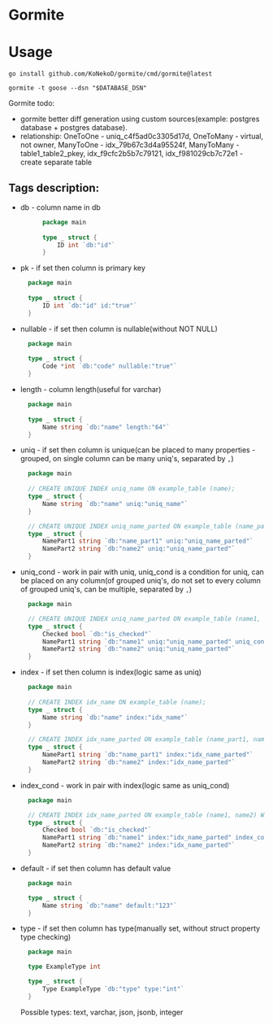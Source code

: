 # Gormite

# Usage

```shell
go install github.com/KoNekoD/gormite/cmd/gormite@latest

gormite -t goose --dsn "$DATABASE_DSN"
```

Gormite todo:
* gormite better diff generation using custom sources(example: postgres database + postgres database).
* relationship:
  OneToOne - uniq_c4f5ad0c3305d17d,
  OneToMany - virtual, not owner,
  ManyToOne - idx_79b67c3d4a95524f,
  ManyToMany - table1_table2_pkey, idx_f9cfc2b5b7c79121, idx_f981029cb7c72e1 - create separate table

## Tags description:
* db - column name in db
  ```go
		package main
		
		type _ struct {
			ID int `db:"id"`
		}
	```

* pk - if set then column is primary key
    ```go
	  package main
	  
	  type _ struct {
		  ID int `db:"id" id:"true"`
	  }
  ```

* nullable - if set then column is nullable(without NOT NULL)
    ```go
	  package main
	  
	  type _ struct {
		  Code *int `db:"code" nullable:"true"`
	  }
  ```

* length - column length(useful for varchar)
    ```go
	  package main
	  
	  type _ struct {
		  Name string `db:"name" length:"64"`
	  }
  ```

* uniq - if set then column is unique(can be placed to many properties - grouped, on single column can be many uniq's, separated by `,`)
    ```go
	  package main
	  
      // CREATE UNIQUE INDEX uniq_name ON example_table (name);
	  type _ struct {
		  Name string `db:"name" uniq:"uniq_name"`
	  }
  
	  // CREATE UNIQUE INDEX uniq_name_parted ON example_table (name_part1, name2);
      type _ struct {
		  NamePart1 string `db:"name_part1" uniq:"uniq_name_parted"`
		  NamePart2 string `db:"name2" uniq:"uniq_name_parted"`
	  }
  ```

* uniq_cond - work in pair with uniq, uniq_cond is a condition for uniq, can be placed on any column(of grouped uniq's, do not set to every column of grouped uniq's, can be multiple, separated by `,`)
    ```go
	  package main
  
	  // CREATE UNIQUE INDEX uniq_name_parted ON example_table (name1, name2) WHERE is_selected = true;
      type _ struct {
  		  Checked bool `db:"is_checked"`
		  NamePart1 string `db:"name1" uniq:"uniq_name_parted" uniq_cond:"uniq_name_parted:(is_checked = true)"`
		  NamePart2 string `db:"name2" uniq:"uniq_name_parted"`
	  }
  ```

* index - if set then column is index(logic same as uniq)
    ```go
	  package main
	  
      // CREATE INDEX idx_name ON example_table (name);
	  type _ struct {
		  Name string `db:"name" index:"idx_name"`
	  }
  
	  // CREATE INDEX idx_name_parted ON example_table (name_part1, name2);
      type _ struct {
		  NamePart1 string `db:"name_part1" index:"idx_name_parted"`
		  NamePart2 string `db:"name2" index:"idx_name_parted"`
	  }
  ```

* index_cond - work in pair with index(logic same as uniq_cond)
    ```go
	  package main
  
	  // CREATE INDEX idx_name_parted ON example_table (name1, name2) WHERE is_selected = true;
      type _ struct {
  		  Checked bool `db:"is_checked"`
		  NamePart1 string `db:"name1" index:"idx_name_parted" index_cond:"idx_name_parted:(is_checked = true)"`
		  NamePart2 string `db:"name2" index:"idx_name_parted"`
	  }
  ```

* default - if set then column has default value
    ```go
	  package main
  
      type _ struct {
		  Name string `db:"name" default:"123"`
	  }
  ```

* type - if set then column has type(manually set, without struct property type checking)
    ```go
	  package main
  
  	  type ExampleType int
  
      type _ struct {
		  Type ExampleType `db:"type" type:"int"`
	  }
  ```
  Possible types: text, varchar, json, jsonb, integer
